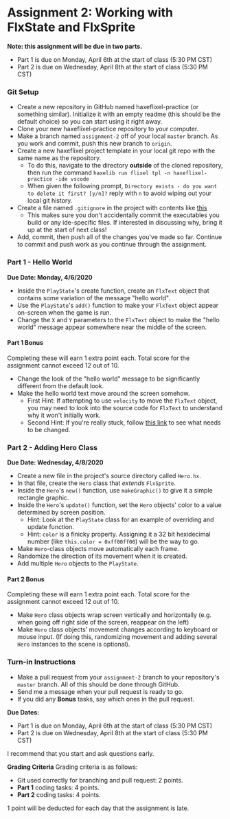 # Assignment 2: Working with FlxState and FlxSprite
**Note: this assignment will be due in two parts.** 
 * Part 1 is due on Monday, April 6th at the start of class (5:30 PM CST)
 * Part 2 is due on Wednesday, April 8th at the start of class (5:30 PM CST)

### Git Setup
 * Create a new repository in GitHub named haxeflixel-practice (or something similar). Initialize it with an empty readme (this should be the default choice) so you can start using it right away.
 * Clone your new haxeflixel-practice repository to your computer.
 * Make a branch named `assignment-2` off of your local `master` branch. As you work and commit, push this new branch to `origin`.
 * Create a new haxeflixel project template in your local git repo with the same name as the repository.
   * To do this, navigate to the directory **outside** of the cloned repository, then run the command `haxelib run flixel tpl -n haxeflixel-practice -ide vscode`
   * When given the following prompt, `Directory exists - do you want to delete it first? [y/n]?` reply with `n` to avoid wiping out your local git history. 
 * Create a file named `.gitignore` in the project with contents like [this](https://github.com/SamBumgardner/Running-Game/blob/master/.gitignore)
   * This makes sure you don't accidentally commit the executables you build or any ide-specific files. If interested in discussing why, bring it up at the start of next class!
 * Add, commit, then push all of the changes you've made so far. Continue to commit and push work as you continue through the assignment.

### Part 1 - Hello World
**Due Date: Monday, 4/6/2020**
 * Inside the `PlayState`'s create function, create an `FlxText` object that contains some variation of the message "hello world".
 * Use the `PlayState`'s `add()` function to make your `FlxText` object appear on-screen when the game is run.
 * Change the `X` and `Y` parameters to the `FlxText` object to make the "hello world" message appear somewhere near the middle of the screen.


#### Part 1 Bonus
Completing these will earn 1 extra point each. Total score for the assignment cannot exceed 12 out of 10.

 * Change the look of the "hello world" message to be significantly different from the default look. 
 * Make the hello world text move around the screen somehow. 
     * First Hint: If attempting to use `velocity` to move the `FlxText` object, you may need to look into the source code for `FlxText` to understand why it won't initially work.
     * Second Hint: If you're really stuck, follow [this link](https://github.com/HaxeFlixel/flixel/blob/master/flixel/text/FlxText.hx#L208) to see what needs to be changed.


### Part 2 - Adding Hero Class
**Due Date: Wednesday, 4/8/2020**
 * Create a new file in the project's source directory called `Hero.hx`.
 * In that file, create the `Hero` class that *extends* `FlxSprite`.
 * Inside the `Hero`'s `new()` function, use `makeGraphic()` to give it a simple rectangle graphic.
 * Inside the `Hero`'s `update()` function, set the `Hero` objects' color to a value determined by screen position.
     * Hint: Look at the `PlayState` class for an example of overriding and update function.
     * Hint: `color` is a finicky property. Assigning it a 32 bit hexidecimal number (like `this.color = 0xff00ff00`) will be the way to go.
 * Make `Hero`-class objects move automatically each frame.
 * Randomize the direction of its movement when it is created.
 * Add multiple `Hero` objects to the `PlayState`.


#### Part 2 Bonus
Completing these will earn 1 extra point each. Total score for the assignment cannot exceed 12 out of 10.
 * Make `Hero` class objects wrap screen vertically and horizontally (e.g. when going off right side of the screen, reappear on the left)
 * Make `Hero` class objects' movement changes according to keyboard or mouse input. (If doing this, randomizing movement and adding several `Hero` instances to the scene is optional).

### Turn-in Instructions
 * Make a pull request from your `assignment-2` branch to your repository's `master` branch. All of this should be done through GitHub. 
 * Send me a message when your pull request is ready to go.
 * If you did any **Bonus** tasks, say which ones in the pull request.

**Due Dates:**
 * Part 1 is due on Monday, April 6th at the start of class (5:30 PM CST)
 * Part 2 is due on Wednesday, April 8th at the start of class (5:30 PM CST)

I recommend that you start and ask questions early.

**Grading Criteria**
Grading criteria is as follows:

 * Git used correctly for branching and pull request: 2 points.
 * **Part 1** coding tasks: 4 points.
 * **Part 2** coding tasks: 4 points.

1 point will be deducted for each day that the assignment is late.
